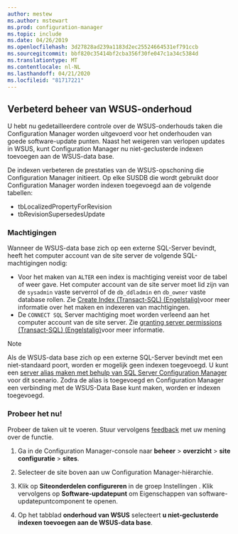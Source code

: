 ```yaml
---
author: mestew
ms.author: mstewart
ms.prod: configuration-manager
ms.topic: include
ms.date: 04/26/2019
ms.openlocfilehash: 3d27828ad239a1183d2ec25524664531ef791ccb
ms.sourcegitcommit: bbf820c35414bf2cba356f30fe047c1a34c5384d
ms.translationtype: MT
ms.contentlocale: nl-NL
ms.lasthandoff: 04/21/2020
ms.locfileid: "81717221"
---
```

## <a name="improved-control-over-wsus-maintenance"></a>Verbeterd beheer van WSUS-onderhoud
<!--41101009-->

U hebt nu gedetailleerdere controle over de WSUS-onderhouds taken die Configuration Manager worden uitgevoerd voor het onderhouden van goede software-update punten. Naast het weigeren van verlopen updates in WSUS, kunt Configuration Manager nu niet-geclusterde indexen toevoegen aan de WSUS-data base. 

De indexen verbeteren de prestaties van de WSUS-opschoning die Configuration Manager initieert. Op elke SUSDB die wordt gebruikt door Configuration Manager worden indexen toegevoegd aan de volgende tabellen:

- tbLocalizedPropertyForRevision
- tbRevisionSupersedesUpdate

### <a name="permissions"></a>Machtigingen

Wanneer de WSUS-data base zich op een externe SQL-Server bevindt, heeft het computer account van de site server de volgende SQL-machtigingen nodig:

- Voor het maken van `ALTER` een index is machtiging vereist voor de tabel of weer gave. Het computer account van de site server moet lid zijn van de `sysadmin` vaste serverrol of de `db_ddladmin` en `db_owner` vaste database rollen. Zie [Create Index (Transact-SQL) (Engelstalig)](https://docs.microsoft.com/sql/t-sql/statements/create-index-transact-sql?view=sql-server-2017#permissions)voor meer informatie over het maken en indexeren van machtigingen.
- De `CONNECT SQL` Server machtiging moet worden verleend aan het computer account van de site server. Zie [granting server permissions (Transact-SQL) (Engelstalig)](https://docs.microsoft.com/sql/t-sql/statements/grant-server-permissions-transact-sql?view=sql-server-2017)voor meer informatie.

> [!NOTE]  
>  Als de WSUS-data base zich op een externe SQL-Server bevindt met een niet-standaard poort, worden er mogelijk geen indexen toegevoegd. U kunt een [server alias maken met behulp van SQL Server Configuration Manager](https://docs.microsoft.com/sql/database-engine/configure-windows/create-or-delete-a-server-alias-for-use-by-a-client?view=sql-server-2017) voor dit scenario. Zodra de alias is toegevoegd en Configuration Manager een verbinding met de WSUS-Data Base kunt maken, worden er indexen toegevoegd. 

### <a name="try-it-out"></a>Probeer het nu!

Probeer de taken uit te voeren. Stuur vervolgens [feedback](../../../../understand/find-help.md#product-feedback) met uw mening over de functie.

1. Ga in de Configuration Manager-console naar **beheer** > **overzicht** > **site configuratie** > **sites**.

2. Selecteer de site boven aan uw Configuration Manager-hiërarchie.

3. Klik op **Siteonderdelen configureren** in de groep Instellingen . Klik vervolgens op **Software-updatepunt** om Eigenschappen van software-updatepuntcomponent te openen.

4. Op het tabblad **onderhoud van WSUS** selecteert **u niet-geclusterde indexen toevoegen aan de WSUS-data base**.
